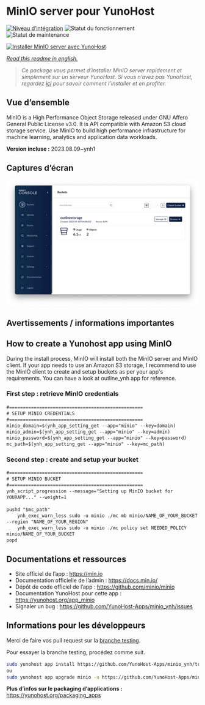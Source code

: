 <!--
N.B.: This README was automatically generated by https://github.com/YunoHost/apps/tree/master/tools/README-generator
It shall NOT be edited by hand.
-->

# MinIO server pour YunoHost

[![Niveau d’intégration](https://dash.yunohost.org/integration/minio.svg)](https://dash.yunohost.org/appci/app/minio) ![Statut du fonctionnement](https://ci-apps.yunohost.org/ci/badges/minio.status.svg) ![Statut de maintenance](https://ci-apps.yunohost.org/ci/badges/minio.maintain.svg)

[![Installer MinIO server avec YunoHost](https://install-app.yunohost.org/install-with-yunohost.svg)](https://install-app.yunohost.org/?app=minio)

*[Read this readme in english.](./README.md)*

> *Ce package vous permet d’installer MinIO server rapidement et simplement sur un serveur YunoHost.
Si vous n’avez pas YunoHost, regardez [ici](https://yunohost.org/#/install) pour savoir comment l’installer et en profiter.*

## Vue d’ensemble

MinIO is a High Performance Object Storage released under GNU Affero General Public License v3.0. It is API compatible with Amazon S3 cloud storage service. Use MinIO to build high performance infrastructure for machine learning, analytics and application data workloads.


**Version incluse :** 2023.08.09~ynh1

## Captures d’écran

![Capture d’écran de MinIO server](./doc/screenshots/minio-browser.png)

## Avertissements / informations importantes

## How to create a Yunohost app using MinIO
During the install process, MinIO will install both the MinIO server and MinIO client.
If your app needs to use an Amazon S3 storage, I recommend to use the MinIO client to create and setup buckets as per your app's requirements. You can have a look at outline_ynh app for reference.

### First step : retrieve MinIO credentials
```
#=================================================
# SETUP MINIO CREDENTIALS
#=================================================
minio_domain=$(ynh_app_setting_get --app="minio" --key=domain)
minio_admin=$(ynh_app_setting_get --app="minio" --key=admin)
minio_password=$(ynh_app_setting_get --app="minio" --key=password)
mc_path=$(ynh_app_setting_get --app="minio" --key=mc_path)
```

### Second step : create and setup your bucket
```
#=================================================
# SETUP MINIO BUCKET
#=================================================
ynh_script_progression --message="Setting up MinIO bucket for YOURAPP..." --weight=1

pushd "$mc_path"
	ynh_exec_warn_less sudo -u minio ./mc mb minio/NAME_OF_YOUR_BUCKET --region "NAME_OF_YOUR_REGION"
	ynh_exec_warn_less sudo -u minio ./mc policy set NEEDED_POLICY minio/NAME_OF_YOUR_BUCKET
popd
```
## Documentations et ressources

* Site officiel de l’app : <https://min.io>
* Documentation officielle de l’admin : <https://docs.min.io/>
* Dépôt de code officiel de l’app : <https://github.com/minio/minio>
* Documentation YunoHost pour cette app : <https://yunohost.org/app_minio>
* Signaler un bug : <https://github.com/YunoHost-Apps/minio_ynh/issues>

## Informations pour les développeurs

Merci de faire vos pull request sur la [branche testing](https://github.com/YunoHost-Apps/minio_ynh/tree/testing).

Pour essayer la branche testing, procédez comme suit.

``` bash
sudo yunohost app install https://github.com/YunoHost-Apps/minio_ynh/tree/testing --debug
ou
sudo yunohost app upgrade minio -u https://github.com/YunoHost-Apps/minio_ynh/tree/testing --debug
```

**Plus d’infos sur le packaging d’applications :** <https://yunohost.org/packaging_apps>